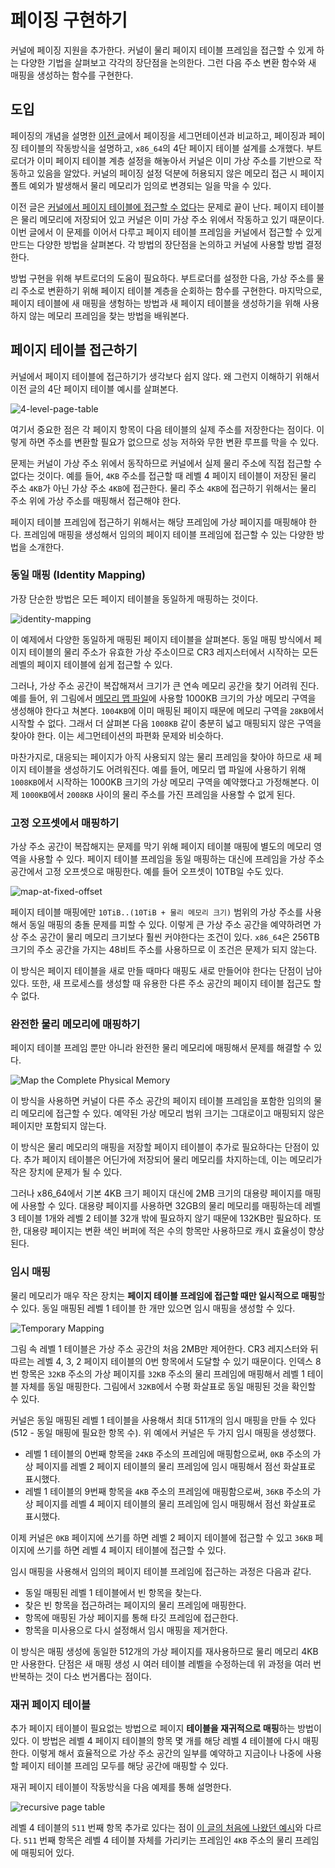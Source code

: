 # 페이징 구현하기

커널에 페이징 지원을 추가한다. 커널이 물리 페이지 테이블 프레임을 접근할 수 있게 하는 다양한 기법을 살펴보고 각각의 장단점을 논의한다. 그런 다음 주소 변환 함수와 새 매핑을 생성하는 함수를 구현한다.

## 도입

페이징의 개념을 설명한 [이전 글](https://yongj.in/rust%20os/rust-os-intoduction-to-paging/)에서 페이징을 세그먼테이션과 비교하고, 페이징과 페이징 테이블의 작동방식을 설명하고, `x86_64`의 4단 페이지 테이블 설계를 소개했다. 부트로더가 이미 페이지 테이블 계층 설정을 해놓아서 커널은 이미 가상 주소를 기반으로 작동하고 있음을 알았다. 커널의 페이징 설정 덕분에 허용되지 않은 메모리 접근 시 페이지 폴트 예외가 발생해서 물리 메모리가 임의로 변경되는 일을 막을 수 있다.

이전 글은 [커널에서 페이지 테이블에 접근할 수 없다](https://yongj.in/rust%20os/rust-os-intoduction-to-paging/#%ED%8E%98%EC%9D%B4%EC%A7%80-%ED%85%8C%EC%9D%B4%EB%B8%94-%EC%A0%91%EA%B7%BC%ED%95%98%EA%B8%B0)는 문제로 끝이 난다. 페이지 테이블은 물리 메모리에 저장되어 있고 커널은 이미 가상 주소 위에서 작동하고 있기 때문이다. 이번 글에서 이 문제를 이어서 다루고 페이지 테이블 프레임을 커널에서 접근할 수 있게 만드는 다양한 방법을 살펴본다. 각 방법의 장단점을 논의하고 커널에 사용할 방법 결정한다.

방법 구현을 위해 부트로더의 도움이 필요하다. 부트로더를 설정한 다음, 가상 주소를 물리 주소로 변환하기 위해 페이지 테이블 계층을 순회하는 함수를 구현한다. 마지막으로, 페이지 테이블에 새 매핑을 생헝하는 방법과 새 페이지 테이블을 생성하기을 위해 사용하지 않는 메모리 프레임을 찾는 방법을 배워본다.

## 페이지 테이블 접근하기

커널에서 페이지 테이블에 접근하기가 생각보다 쉽지 않다. 왜 그런지 이해하기 위해서 이전 글의 4단 페이지 테이블 예시를 살펴본다.

![4-level-page-table](https://os.phil-opp.com/paging-introduction/x86_64-page-table-translation.svg)

여기서 중요한 점은 각 페이지 항목이 다음 테이블의 실제 주소를 저장한다는 점이다. 이렇게 하면 주소를 변환할 필요가 없으므로 성능 저하와 무한 변환 루프를 막을 수 있다.

문제는 커널이 가상 주소 위에서 동작하므로 커널에서 실제 물리 주소에 직접 접근할 수 없다는 것이다. 예를 들어, `4KB` 주소를 접근할 때 레벨 4 페이지 테이블이 저장된 물리 주소 `4KB`가 아닌 가상 주소 `4KB`에 접근한다. 물리 주소 `4KB`에 접근하기 위해서는 물리 주소 위에 가상 주소를 매핑해서 접근해야 한다.

페이지 테이블 프레임에 접근하기 위해서는 해당 프레임에 가상 페이지를 매핑해야 한다. 프레임에 매핑을 생성해서 임의의 페이지 테이블 프레임에 접근할 수 있는 다양한 방법을 소개한다.

### 동일 매핑 (Identity Mapping)

가장 단순한 방법은 모든 페이지 테이블을 동일하게 매핑하는 것이다.

![identity-mapping](https://os.phil-opp.com/paging-implementation/identity-mapped-page-tables.svg)

이 예제에서 다양한 동일하게 매핑된 페이지 테이블을 살펴본다. 동일 매핑 방식에서 페이지 테이블의 물리 주소가 유효한 가상 주소이므로 CR3 레지스터에서 시작하는 모든 레벨의 페이지 테이블에 쉽게 접근할 수 있다.

그러나, 가상 주소 공간이 복잡해져서 크기가 큰 연속 메모리 공간을 찾기 어려워 진다. 예를 들어, 위 그림에서 [메모리 맵 파일](https://ko.wikipedia.org/wiki/%EB%A9%94%EB%AA%A8%EB%A6%AC_%EB%A7%B5_%ED%8C%8C%EC%9D%BC)에 사용할 1000KB 크기의 가상 메모리 구역을 생성해야 한다고 쳐본다. `1004KB`에 이미 매핑된 페이지 때문에 메모리 구역을 `28KB`에서 시작할 수 없다. 그래서 더 살펴본 다음 `1008KB` 같이 충분히 넓고 매핑되지 않은 구역을 찾아야 한다. 이는 세그먼테이션의 파편화 문제와 비슷하다.

마찬가지로, 대응되는 페이지가 아직 사용되지 않는 물리 프레임을 찾아야 하므로 새 페이지 테이블을 생성하기도 어려워진다. 예를 들어, 메모리 맵 파일에 사용하기 위해 `1008KB`에서 시작하는 1000KB 크기의 가상 메모리 구역을 예약했다고 가정해본다. 이제 `1000KB`에서 `2008KB` 사이의 물리 주소를 가진 프레임을 사용할 수 없게 된다.

### 고정 오프셋에서 매핑하기

가상 주소 공간이 복잡해지는 문제를 막기 위해 페이지 테이블 매핑에 별도의 메모리 영역을 사용할 수 있다. 페이지 테이블 프레임을 동일 매핑하는 대신에 프레임을 가상 주소 공간에서 고정 오프셋으로 매핑한다. 예를 들어 오프셋이 10TB일 수도 있다.

![map-at-fixed-offset](https://os.phil-opp.com/paging-implementation/page-tables-mapped-at-offset.svg)

페이지 테이블 매핑에만 `10TiB..(10TiB + 물리 메모리 크기)` 범위의 가상 주소를 사용해서 동일 매핑의 충돌 문제를 피할 수 있다. 이렇게 큰 가상 주소 공간을 예약하려면 가상 주소 공간이 물리 메모리 크기보다 훨씬 커야한다는 조건이 있다. `x86_64`은 256TB 크기의 주소 공간을 가지는 48비트 주소를 사용하므로 이 조건은 문제가 되지 않는다.

이 방식은 페이지 테이블을 새로 만들 때마다 매핑도 새로 만들어야 한다는 단점이 남아있다. 또한, 새 프로세스를 생성할 때 유용한 다른 주소 공간의 페이지 테이블 접근도 할 수 없다.

### 완전한 물리 메모리에 매핑하기

페이지 테이블 프레임 뿐만 아니라 완전한 물리 메모리에 매핑해서 문제를 해결할 수 있다.

![Map the Complete Physical Memory](https://os.phil-opp.com/paging-implementation/map-complete-physical-memory.svg)

이 방식을 사용하면 커널이 다른 주소 공간의 페이지 테이블 프레임을 포함한 임의의 물리 메모리에 접근할 수 있다. 예약된 가상 메모리 범위 크기는 그대로이고 매핑되지 않은 페이지만 포함되지 않는다.

이 방식은 물리 메모리의 매핑을 저장할 페이지 테이블이 추가로 필요하다는 단점이 있다. 추가 페이지 테이블은 어딘가에 저장되어 물리 메모리를 차지하는데, 이는 메모리가 작은 장치에 문제가 될 수 있다.

그러나 x86_64에서 기본 4KB 크기 페이지 대신에 2MB 크기의 대용량 페이지를 매핑에 사용할 수 있다. 대용량 페이지를 사용하면 32GB의 물리 메모리를 매핑하는데 레벨 3 테이블 1개와 레벨 2 테이블 32개 밖에 필요하지 않기 때문에 132KB만 필요하다. 또한, 대용량 페이지는 변환 색인 버퍼에 적은 수의 항목만 사용하므로 캐시 효율성이 향상된다.

### 임시 매핑

물리 메모리가 매우 작은 장치는 **페이지 테이블 프레임에 접근할 때만 일시적으로 매핑**할 수 있다. 동일 매핑된 레벨 1 테이블 한 개만 있으면 임시 매핑을 생성할 수 있다.

![Temporary Mapping](https://os.phil-opp.com/paging-implementation/temporarily-mapped-page-tables.svg)

그림 속 레벨 1 테이블은 가상 주소 공간의 처음 2MB만 제어한다. CR3 레지스터와 뒤따르는 레벨 4, 3, 2 페이지 테이블의 0번 항목에서 도달할 수 있기 때문이다. 인덱스 8번 항목은 `32KB` 주소의 가상 페이지를 `32KB` 주소의 물리 프레임에 매핑해서 레벨 1 테이블 자체를 동일 매핑한다. 그림에서 `32KB`에서 수평 화살표로 동일 매핑된 것을 확인할 수 있다.

커널은 동일 매핑된 레벨 1 테이블을 사용해서 최대 511개의 임시 매핑을 만들 수 있다 (512 - 동일 매핑에 필요한 항목 수). 위 예에서 커널은 두 가지 임시 매핑을 생성했다.

- 레벨 1 테이블의 0번째 항목을 `24KB` 주소의 프레임에 매핑함으로써, `0KB` 주소의 가상 페이지를 레벨 2 페이지 테이블의 물리 프레임에 임시 매핑해서 점선 화살표로 표시했다.
- 레벨 1 테이블의 9번째 항목을 `4KB` 주소의 프레임에 매핑함으로써, `36KB` 주소의 가상 페이지를 레벨 4 페이지 테이블의 물리 프레임에 임시 매핑해서 점선 화살표로 표시했다.

이제 커널은 `0KB` 페이지에 쓰기를 하면 레벨 2 페이지 테이블에 접근할 수 있고 `36KB` 페이지에 쓰기를 하면 레벨 4 페이지 테이블에 접근할 수 있다.

임시 매핑을 사용해서 임의의 페이지 테이블 프레임에 접근하는 과정은 다음과 같다.

- 동일 매핑된 레벨 1 테이블에서 빈 항목을 찾는다.
- 찾은 빈 항목을 접근하려는 페이지의 물리 프레임에 매핑한다.
- 항목에 매핑된 가상 페이지를 통해 타깃 프레임에 접근한다.
- 항목을 미사용으로 다시 설정해서 임시 매핑을 제거한다.

이 방식은 매핑 생성에 동일한 512개의 가상 페이지를 재사용하므로 물리 메모리 4KB만 사용한다. 단점은 새 매핑 생성 시 여러 테이블 레벨을 수정하는데 위 과정을 여러 번 반복하는 것이 다소 번거롭다는 점이다.

### 재귀 페이지 테이블

추가 페이지 테이블이 필요없는 방법으로 페이지 **테이블을 재귀적으로 매핑**하는 방법이 있다. 이 방법은 레벨 4 페이지 테이블의 항목 몇 개를 해당 레벨 4 테이블에 다시 매핑한다. 이렇게 해서 효율적으로 가상 주소 공간의 일부를 예약하고 지금이나 나중에 사용할 페이지 테이블 프레임 모두를 해당 공간에 매핑할 수 있다.

재귀 페이지 테이블이 작동방식을 다음 예제를 통해 설명한다.

![recursive page table](https://os.phil-opp.com/paging-implementation/recursive-page-table.png)

레벨 4 테이블의 `511` 번째 항목 추가로 있다는 점이 [이 글의 처음에 나왔던 예시](#)와 다르다. `511` 번째 항목은 레벨 4 테이블 자체를 가리키는 프레임인 `4KB` 주소의 물리 프레임에 매핑되어 있다.